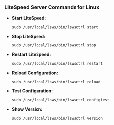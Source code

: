 ### LiteSpeed Server Commands for Linux

- **Start LiteSpeed:**
  ```shell
  sudo /usr/local/lsws/bin/lswsctrl start
  ```
- **Stop LiteSpeed:**
  ```shell
  sudo /usr/local/lsws/bin/lswsctrl stop
  ```
- **Restart LiteSpeed:**
  ```shell
  sudo /usr/local/lsws/bin/lswsctrl restart
  ```
- **Reload Configuration:**
  ```shell
  sudo /usr/local/lsws/bin/lswsctrl reload
  ```
- **Test Configuration:**
  ```shell
  sudo /usr/local/lsws/bin/lswsctrl configtest
  ```
- **Show Version:**
  ```shell
  sudo /usr/local/lsws/bin/lswsctrl version
  ```
